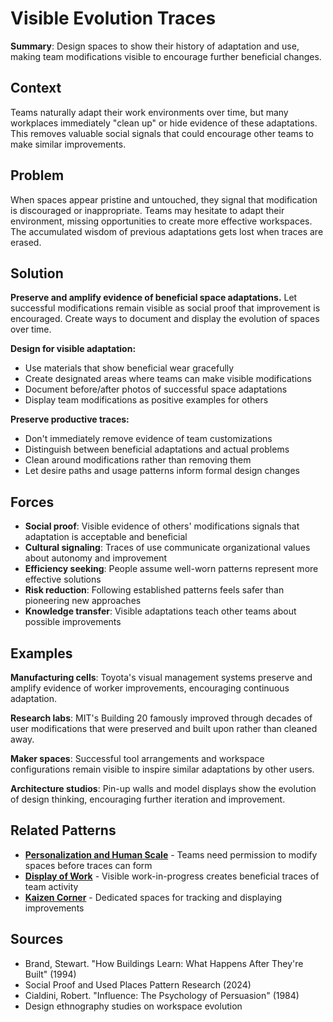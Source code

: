 # Visible Evolution Traces

**Summary**: Design spaces to show their history of adaptation and use, making team modifications visible to encourage further beneficial changes.

## Context

Teams naturally adapt their work environments over time, but many workplaces immediately "clean up" or hide evidence of these adaptations. This removes valuable social signals that could encourage other teams to make similar improvements.

## Problem

When spaces appear pristine and untouched, they signal that modification is discouraged or inappropriate. Teams may hesitate to adapt their environment, missing opportunities to create more effective workspaces. The accumulated wisdom of previous adaptations gets lost when traces are erased.

## Solution

**Preserve and amplify evidence of beneficial space adaptations.** Let successful modifications remain visible as social proof that improvement is encouraged. Create ways to document and display the evolution of spaces over time.

**Design for visible adaptation:**
- Use materials that show beneficial wear gracefully
- Create designated areas where teams can make visible modifications
- Document before/after photos of successful space adaptations
- Display team modifications as positive examples for others

**Preserve productive traces:**
- Don't immediately remove evidence of team customizations
- Distinguish between beneficial adaptations and actual problems
- Clean around modifications rather than removing them
- Let desire paths and usage patterns inform formal design changes

## Forces

- **Social proof**: Visible evidence of others' modifications signals that adaptation is acceptable and beneficial
- **Cultural signaling**: Traces of use communicate organizational values about autonomy and improvement
- **Efficiency seeking**: People assume well-worn patterns represent more effective solutions
- **Risk reduction**: Following established patterns feels safer than pioneering new approaches
- **Knowledge transfer**: Visible adaptations teach other teams about possible improvements

## Examples

**Manufacturing cells**: Toyota's visual management systems preserve and amplify evidence of worker improvements, encouraging continuous adaptation.

**Research labs**: MIT's Building 20 famously improved through decades of user modifications that were preserved and built upon rather than cleaned away.

**Maker spaces**: Successful tool arrangements and workspace configurations remain visible to inspire similar adaptations by other users.

**Architecture studios**: Pin-up walls and model displays show the evolution of design thinking, encouraging further iteration and improvement.

## Related Patterns

- **[Personalization and Human Scale](personalization-human-scale.md)** - Teams need permission to modify spaces before traces can form
- **[Display of Work](../cross-disciplinary/display-of-work.md)** - Visible work-in-progress creates beneficial traces of team activity
- **[Kaizen Corner](../cross-disciplinary/kaizen-corner.md)** - Dedicated spaces for tracking and displaying improvements

## Sources

- Brand, Stewart. "How Buildings Learn: What Happens After They're Built" (1994)
- Social Proof and Used Places Pattern Research (2024)
- Cialdini, Robert. "Influence: The Psychology of Persuasion" (1984)
- Design ethnography studies on workspace evolution